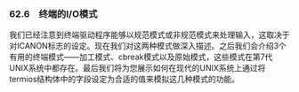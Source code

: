 ### 62.6　终端的I/O模式

我们已经注意到终端驱动程序能够以规范模式或非规范模式来处理输入，这取决于对ICANON标志的设定。现在我们对这两种模式做深入描述。之后我们会介绍3个有用的终端模式——加工模式、cbreak模式以及原始模式，这些模式在第7代UNIX系统中都存在。最后我们将为您展示如何在现代的UNIX系统上通过将termios结构体中的字段设定为合适的值来模拟这几种模式的功能。

